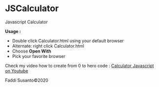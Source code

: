 # JSCalculator

Javascript Calculator

<b>Usage :</b>
<ul>
  <li>Double click Calculator.html using your default browser</li>
  <li>Alternate: right click Calculator.html</li>
  <li>Choose <b>Open With</b></li>
  <li>Pick your favorite browser</li>
</ul>

Check my video how to create from 0 to hero code : <a href="https://youtu.be/kU727j16-wY">Calculator Javascript on Youtube</a>

Faddi Susanto&copy;2020
